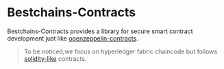 # Bestchains-Contracts

Bestchains-Contracts provides a library for secure smart contract development just like [openzeppelin-contracts](https://github.com/OpenZeppelin/openzeppelin-contracts).

> To be noticed,we focus on hyperledger fabric chaincode but follows [solidity-like](https://soliditylang.org/) contracts.
